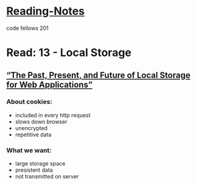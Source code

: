 # [Reading-Notes](https://alsosteve.github.io/reading-notes/)
code fellows 201

# Read: 13 - Local Storage

## [“The Past, Present, and Future of Local Storage for Web Applications”](http://diveinto.html5doctor.com/storage.html)

### About cookies:
* included in every http request
* slows down browser
* unencrypted
* repetitive data

### What we want:
* large storage space
* presistent data
* not transmitted on server

